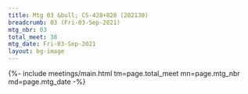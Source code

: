 ```yaml
---
title: Mtg 03 &bull; CS-428+828 (202130)
breadcrumb: 03 (Fri-03-Sep-2021)
mtg_nbr: 03
total_meet: 38
mtg_date: Fri-03-Sep-2021
layout: bg-image
---
```


{%- include meetings/main.html
    tm=page.total_meet
    mn=page.mtg_nbr
    md=page.mtg_date
-%}
